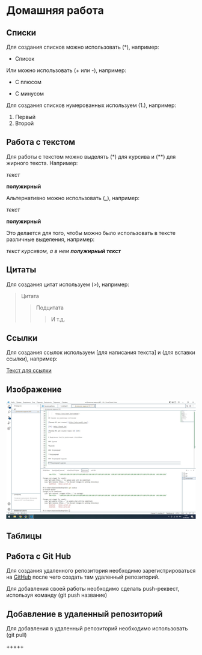 # Домашняя работа

## Списки

Для создания списков можно использовать (*), например:

* Список

Или можно использовать (+ или -), например:

+ С плюсом
- С минусом

Для создания списков нумерованных используем (1.), например:

1. Первый
2. Второй

## Работа с текстом

Для работы с текстом можно выделять (*) для курсива и (**) для жирного текста. Например:

*текст*

**полужирный**

Альтернативно можно использовать (_), например:

_текст_

__полужирный__

Это делается для того, чтобы можно было использовать в тексте различные выделения, например:

_текст курсивом, а в нем **полужирный текст**_

## Цитаты

Для создания цитат используем (>), например:

>Цитата
>>Подцитата
>>>И т.д.

## Ссылки

Для создания ссылок используем [для написания текста] и (для вставки ссылки), например:

[Текст для ссылки](http://www.microsoft.com)

## Изображение

![Картинка](sample.jpg)

## Таблицы

## Работа с Git Hub

Для создания удаленного репозитория необходимо зарегистрироваться на [GitHub](www.github.com) после чего создать там удаленный репозиторий.

Для добавления своей работы необходимо сделать push-реквест, используя команду (git push название)

## Добавление в удаленный репозиторий

Для добавления в удаленный репозиторий необходимо использовать (git pull)

+++++